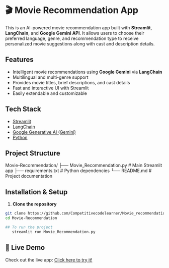 # 🎬 Movie Recommendation App

This is an AI-powered movie recommendation app built with **Streamlit**, **LangChain**, and **Google Gemini API**. It allows users to choose their preferred language, genre, and recommendation type to receive personalized movie suggestions along with cast and description details.

##  Features

-  Intelligent movie recommendations using **Google Gemini** via **LangChain**
-  Multilingual and multi-genre support
-  Provides movie titles, brief descriptions, and cast details
-  Fast and interactive UI with Streamlit
-  Easily extendable and customizable



## Tech Stack

- [Streamlit](https://streamlit.io/)
- [LangChain](https://www.langchain.com/)
- [Google Generative AI (Gemini)](https://makersuite.google.com/)
- [Python](https://www.python.org/)



## Project Structure
Movie-Recommendation/
├── Movie_Recommendation.py # Main Streamlit app
├── requirements.txt # Python dependencies
└── README.md # Project documentation

## Installation & Setup

1. **Clone the repository**

``` bash
git clone https://github.com/Competitivecodelearner/Movie_recommendation_app.git
cd Movie-Recommendation

## To run the project
   streamlit run Movie_Recommendation.py

```
## 🔗 Live Demo

Check out the live app: [Click here to try it!](https://movierecommendationapp-fild2wemdknfxhqfdvgz8t.streamlit.app)
